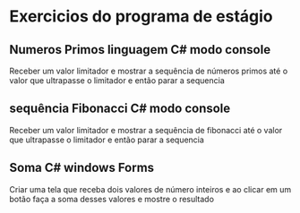 # Exercicios do programa de estágio

## Numeros Primos linguagem C# modo console
Receber um valor limitador e mostrar a sequência de números primos até o valor que ultrapasse o limitador e então parar a sequencia

## sequência Fibonacci C# modo console
Receber um valor limitador e mostrar a sequência de fibonacci até o valor que ultrapasse o limitador e então parar a sequencia

## Soma C# windows Forms
Criar uma tela que receba dois valores de número inteiros e ao clicar em um botão faça a soma desses valores e mostre o resultado

